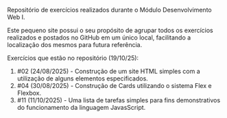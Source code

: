 Repositório de exercícios realizados durante o Módulo Desenvolvimento Web I.

Este pequeno site possui o seu propósito de agrupar todos os exercícios realizados e postados no GitHub em um único local, facilitando a localização dos mesmos para futura referência.

Exercícios que estão no repositório (19/10/25):
  1.  #02 (24/08/2025) - Construção de um site HTML simples com a utilização de alguns elementos especificados.
  2.  #04 (30/08/2025) - Construção de Cards utilizando o sistema Flex e Flexbox.
  3.  #11 (11/10/2025) - Uma lista de tarefas simples para fins demonstrativos do funcionamento da linguagem JavasScript.
